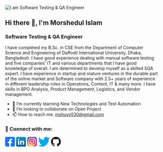![I am Software Testing & QA Engineer](https://scontent.fdac135-1.fna.fbcdn.net/v/t1.6435-9/59422474_1073988106118590_877107831663230976_n.jpg?_nc_cat=100&ccb=1-7&_nc_sid=174925&_nc_eui2=AeGF3L1nwlgy4y24qUTT7VCEoOBvQDF5KDCg4G9AMXkoMKvqdRfEM_XlsXmliAxJiiCI7n4V_chDJhjuL2CsLW8Y&_nc_ohc=GO0PfqRsEeoAX8OSn_c&_nc_ht=scontent.fdac135-1.fna&oh=00_AT8WQPN1qsxE7y3YizYRZlTJJUky91WJqv3pnmMyjKslCg&oe=62AF8A1F)
## Hi there 👋, I'm Morshedul Islam
### Software Testing & QA Engineer

I have completed my B.Sc. in CSE from the Department of Computer Science and Engineering of Daffodil International University, Dhaka, Bangladesh. I have good experience dealing with manual software testing and five companies' IT and various departments that I have good knowledge of overall. I am determined to develop myself as a skilled SQA expert. I have experience in startup and mature ventures in the durable part of the online market and Software company with 2.5+ years of experience in different leadership roles in Operations, Content, IT & many more. I have skills in BPO Analysis, Product Management, Logistics, and Vendor management.


- 🌱 I’m currently learning New Technologies and Test Automation 
- 👯 I’m looking to collaborate on Open Project 
- 📫 How to reach me: mshuvo530@gmail.com 

    
### 🤝 Connect with me:
  
[![Facebook](icons/facebook.png)](https://www.facebook.com/morsheduli/)
[![LinkedIn](icons/linkedin.png)](https://www.linkedin.com/in/morshedulshuvo/)
[![Instagram](icons/instagram.png)](https://www.instagram.com/morshedulshuvo/)
[![Twitter](icons/twitter.png)](https://twitter.com/MorshedulShuvo)
[![GitHub](icons/github.png)](https://github.com/Morshedul503)


